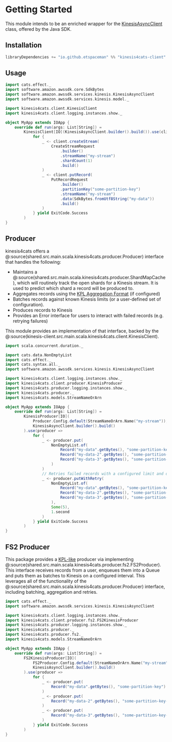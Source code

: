# Getting Started

This module intends to be an enriched wrapper for the [KinesisAsyncClient](https://sdk.amazonaws.com/java/api/latest/software/amazon/awssdk/services/kinesis/KinesisAsyncClient.html) class, offered by the Java SDK. 

## Installation

```scala
libraryDependencies += "io.github.etspaceman" %% "kinesis4cats-client" % "@VERSION@"
```

## Usage

```scala mdoc:compile-only
import cats.effect._
import software.amazon.awssdk.core.SdkBytes
import software.amazon.awssdk.services.kinesis.KinesisAsyncClient
import software.amazon.awssdk.services.kinesis.model._

import kinesis4cats.client.KinesisClient
import kinesis4cats.client.logging.instances.show._

object MyApp extends IOApp {
    override def run(args: List[String]) = 
        KinesisClient[IO](KinesisAsyncClient.builder().build()).use(client => 
            for {
                _ <- client.createStream(
                    CreateStreamRequest
                        .builder()
                        .streamName("my-stream")
                        .shardCount(1)
                        .build()
                )
                _ <- client.putRecord(
                    PutRecordRequest
                        .builder()
                        .partitionKey("some-partition-key")
                        .streamName("my-stream")
                        .data(SdkBytes.fromUtf8String("my-data"))
                        .build()
                )
            } yield ExitCode.Success
        )
}
```

## Producer

kinesis4cats offers a @:source(shared.src.main.scala.kinesis4cats.producer.Producer) interface that handles the following:

- Maintains a @:source(shared.src.main.scala.kinesis4cats.producer.ShardMapCache), which will routinely track the open shards for a Kinesis stream. It is used to predict which shard a record will be produced to.
- Aggregates records using the [KPL Aggregation Format](https://docs.aws.amazon.com/streams/latest/dev/kinesis-kpl-concepts.html#kinesis-kpl-concepts-aggretation) (if configured)
- Batches records against known Kinesis limits (or a user-defined set of configuration).
- Produces records to Kinesis
- Provides an Error interface for users to interact with failed records (e.g. retrying failures)

This module provides an implementation of that interface, backed by the @:source(kinesis-client.src.main.scala.kinesis4cats.client.KinesisClient).


```scala mdoc:compile-only
import scala.concurrent.duration._

import cats.data.NonEmptyList
import cats.effect._
import cats.syntax.all._
import software.amazon.awssdk.services.kinesis.KinesisAsyncClient

import kinesis4cats.client.logging.instances.show._
import kinesis4cats.client.producer.KinesisProducer
import kinesis4cats.producer.logging.instances.show._
import kinesis4cats.producer._
import kinesis4cats.models.StreamNameOrArn

object MyApp extends IOApp {
    override def run(args: List[String]) = 
        KinesisProducer[IO](
            Producer.Config.default(StreamNameOrArn.Name("my-stream")), 
            KinesisAsyncClient.builder().build()
        ).use(producer =>
            for {
                _ <- producer.put(
                    NonEmptyList.of(
                        Record("my-data".getBytes(), "some-partition-key"),
                        Record("my-data-2".getBytes(), "some-partition-key-2"),
                        Record("my-data-3".getBytes(), "some-partition-key-3"),
                    )
                )
                // Retries failed records with a configured limit and duration.
                _ <- producer.putWithRetry(
                    NonEmptyList.of(
                        Record("my-data".getBytes(), "some-partition-key"),
                        Record("my-data-2".getBytes(), "some-partition-key-2"),
                        Record("my-data-3".getBytes(), "some-partition-key-3"),
                    ),
                    Some(5),
                    1.second
                )
            } yield ExitCode.Success
        )
}
```

## FS2 Producer

This package provides a [KPL-like](https://github.com/awslabs/amazon-kinesis-producer) producer via implementing @:source(shared.src.main.scala.kinesis4cats.producer.fs2.FS2Producer). This interface receives records from a user, enqueues them into a Queue and puts them as batches to Kinesis on a configured interval. This leverages all of the functionality of the @:source(shared.src.main.scala.kinesis4cats.producer.Producer) interface, including batching, aggregation and retries. 

```scala mdoc:compile-only
import cats.effect._
import software.amazon.awssdk.services.kinesis.KinesisAsyncClient

import kinesis4cats.client.logging.instances.show._
import kinesis4cats.client.producer.fs2.FS2KinesisProducer
import kinesis4cats.producer.logging.instances.show._
import kinesis4cats.producer._
import kinesis4cats.producer.fs2._
import kinesis4cats.models.StreamNameOrArn

object MyApp extends IOApp {
    override def run(args: List[String]) = 
        FS2KinesisProducer[IO](
            FS2Producer.Config.default(StreamNameOrArn.Name("my-stream")), 
            KinesisAsyncClient.builder().build()
        ).use(producer =>
            for {
                _ <- producer.put(
                    Record("my-data".getBytes(), "some-partition-key")
                )
                _ <- producer.put(
                    Record("my-data-2".getBytes(), "some-partition-key-2")
                )
                _ <- producer.put(
                    Record("my-data-3".getBytes(), "some-partition-key-3")
                )
            } yield ExitCode.Success
        )
}
```
